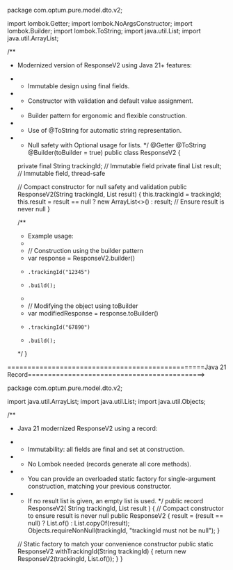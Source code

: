 package com.optum.pure.model.dto.v2;

import lombok.Getter;
import lombok.NoArgsConstructor;
import lombok.Builder;
import lombok.ToString;
import java.util.List;
import java.util.ArrayList;

/**
 * Modernized version of ResponseV2 using Java 21+ features:
 * - Immutable design using final fields.
 * - Constructor with validation and default value assignment.
 * - Builder pattern for ergonomic and flexible construction.
 * - Use of @ToString for automatic string representation.
 * - Null safety with Optional usage for lists.
 */
@Getter
@ToString
@Builder(toBuilder = true)
public class ResponseV2 {

    private final String trackingId; // Immutable field
    private final List<DeIdentifiedTokensV2> result; // Immutable field, thread-safe

    // Compact constructor for null safety and validation
    public ResponseV2(String trackingId, List<DeIdentifiedTokensV2> result) {
        this.trackingId = trackingId;
        this.result = result == null ? new ArrayList<>() : result; // Ensure result is never null
    }

    /**
     * Example usage:
     * 
     * // Construction using the builder pattern
     * var response = ResponseV2.builder()
     *     .trackingId("12345")
     *     .build();
     * 
     * // Modifying the object using toBuilder
     * var modifiedResponse = response.toBuilder()
     *     .trackingId("67890")
     *     .build();
     */
}

=================================================Java 21 Record============================================>

package com.optum.pure.model.dto.v2;

import java.util.ArrayList;
import java.util.List;
import java.util.Objects;

/**
 * Java 21 modernized ResponseV2 using a record:
 * - Immutability: all fields are final and set at construction.
 * - No Lombok needed (records generate all core methods).
 * - You can provide an overloaded static factory for single-argument construction, matching your previous constructor.
 * - If no result list is given, an empty list is used.
 */
public record ResponseV2(
        String trackingId,
        List<DeIdentifiedTokensV2> result
) {
    // Compact constructor to ensure result is never null
    public ResponseV2 {
        result = (result == null) ? List.of() : List.copyOf(result);
        Objects.requireNonNull(trackingId, "trackingId must not be null");
    }

    // Static factory to match your convenience constructor
    public static ResponseV2 withTrackingId(String trackingId) {
        return new ResponseV2(trackingId, List.of());
    }
}

